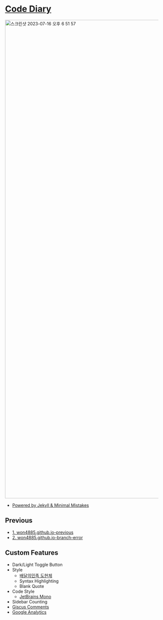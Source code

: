 # [Code Diary](https://coded1ary.com)

<img width="1572" alt="스크린샷 2023-07-16 오후 6 51 57" src="https://github.com/won4885/won4885.github.io/assets/62871026/7205cccd-f7ec-420e-ad0f-b5daba6c8f9f">

- [Powered by Jekyll & Minimal Mistakes](https://mmistakes.github.io/minimal-mistakes/)

## Previous

- [1. won4885.github.io-previous](https://github.com/won4885/won4885.github.io-previous)
- [2. won4885.github.io-branch-error](https://github.com/won4885/won4885.github.io-branch-error)

## Custom Features

- Dark/Light Toggle Button
- Style
    - [배달의민족 도현체](http://font.woowahan.com/dohyeon/)
    - Syntax Highlighting
    - Blank Quote
- Code Style
    - [JetBrains Mono](https://www.jetbrains.com/lp/mono/)
- Sidebar Counting
- [Giscus Comments](https://giscus.app/)
- [Google Analytics](https://analytics.google.com/analytics/web/)
